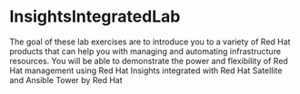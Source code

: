 # InsightsIntegratedLab
The goal of these lab exercises are to introduce you to a variety of Red Hat products that can help you with managing and automating infrastructure resources. You will be able to demonstrate the power and flexibility of Red Hat management using Red Hat Insights integrated with Red Hat Satellite and Ansible Tower by Red Hat

